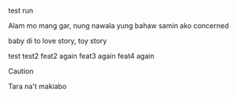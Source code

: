test run

Alam mo mang gar, nung nawala yung bahaw samin ako concerned

baby di to love story, toy story

test
test2
feat2 again
feat3 again
feat4 again

> [!CAUTION]
> Tara na't makiabo